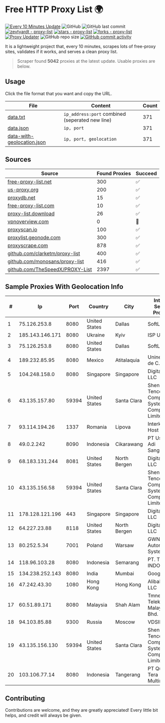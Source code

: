 
# Free HTTP Proxy List 🌍

[![Every 10 Minutes Update](https://github.com/mertguvencli/http-proxy-list/actions/workflows/main.yml/badge.svg?branch=main)](https://github.com/mertguvencli/http-proxy-list/actions/workflows/main.yml)
![GitHub](https://img.shields.io/github/license/mertguvencli/http-proxy-list)
![GitHub last commit](https://img.shields.io/github/last-commit/mertguvencli/http-proxy-list)
[![zevtyardt - proxy-list](https://img.shields.io/static/v1?label=zevtyardt&message=proxy-list&color=blue&logo=github)](https://github.com/zevtyardt/proxy-list "Go to GitHub repo")
[![stars - proxy-list](https://img.shields.io/github/stars/zevtyardt/proxy-list?style=social)](https://github.com/zevtyardt/proxy-list)
[![forks - proxy-list](https://img.shields.io/github/forks/zevtyardt/proxy-list?style=social)](https://github.com/zevtyardt/proxy-list)
[![Proxy Updater](https://github.com/zevtyardt/proxy-list/workflows/Proxy%20Updater/badge.svg)](https://github.com/zevtyardt/proxy-list/actions?query=workflow:"Proxy+Updater")
![GitHub repo size](https://img.shields.io/github/repo-size/zevtyardt/proxy-list)
[![GitHub commit activity](https://img.shields.io/github/commit-activity/m/zevtyardt/proxy-list?logo=commits)](https://github.com/zevtyardt/proxy-list/commits/main)

It is a lightweight project that, every 10 minutes, scrapes lots of free-proxy sites, validates if it works, and serves a clean proxy list.

> Scraper found **5042** proxies at the latest update. Usable proxies are below.

## Usage

Click the file format that you want and copy the URL.

|File|Content|Count|
|----|-------|-----|
|[data.txt](https://raw.githubusercontent.com/mertguvencli/http-proxy-list/main/proxy-list/data.txt)|`ip_address:port` combined (seperated new line)|371|
|[data.json](https://raw.githubusercontent.com/mertguvencli/http-proxy-list/main/proxy-list/data.json)|`ip, port`|371|
|[data-with-geolocation.json](https://raw.githubusercontent.com/mertguvencli/http-proxy-list/main/proxy-list/data-with-geolocation.json)|`ip, port, geolocation`|371|

## Sources

|Source|Found Proxies|Succeed|
|------|-------------|-------|
|[free-proxy-list.net](https://free-proxy-list.net)|300|✅|
|[us-proxy.org](https://www.us-proxy.org)|200|✅|
|[proxydb.net](http://proxydb.net)|15|✅|
|[free-proxy-list.com](https://free-proxy-list.com/?page=&port=&type%5B%5D=http&type%5B%5D=https&up_time=0&search=Search)|10|✅|
|[proxy-list.download](https://www.proxy-list.download/HTTP)|26|✅|
|[vpnoverview.com](https://vpnoverview.com/privacy/anonymous-browsing/free-proxy-servers)|0|🚫|
|[proxyscan.io](https://www.proxyscan.io)|100|✅|
|[proxylist.geonode.com](https://proxylist.geonode.com/api/proxy-list?limit=300&page=1&sort_by=lastChecked&sort_type=desc&protocols=http,https)|300|✅|
|[proxyscrape.com](https://api.proxyscrape.com/v2/?request=displayproxies&protocol=http&timeout=10000&country=all&ssl=all&anonymity=all)|878|✅|
|[github.com/clarketm/proxy-list](https://raw.githubusercontent.com/clarketm/proxy-list/master/proxy-list-raw.txt)|400|✅|
|[github.com/monosans/proxy-list](https://raw.githubusercontent.com/monosans/proxy-list/main/proxies/http.txt)|416|✅|
|[github.com/TheSpeedX/PROXY-List](https://raw.githubusercontent.com/TheSpeedX/PROXY-List/master/http.txt)|2397|✅|


## Sample Proxies With Geolocation Info

|#|Ip|Port|Country|City|Internet Service Provider|
|-|--|----|-------|----|-------------------------|
|1|75.126.253.8|8080|United States|Dallas|SoftLayer|
|2|185.143.146.171|8080|Ukraine|Kyiv|ISP UTELS|
|3|75.126.253.8|8080|United States|Dallas|SoftLayer|
|4|189.232.85.95|8080|Mexico|Atitalaquia|Uninet S.A. de C.V.|
|5|104.248.158.0|8080|Singapore|Singapore|DigitalOcean, LLC|
|6|43.135.157.80|59394|United States|Santa Clara|Shenzhen Tencent Computer Systems Company Limited|
|7|93.114.194.26|1337|Romania|Lipova|Interkvm Host SRL|
|8|49.0.2.242|8090|Indonesia|Cikarawang|PT Usaha Adi Sanggoro|
|9|68.183.131.244|8081|United States|North Bergen|DigitalOcean, LLC|
|10|43.135.156.58|59394|United States|Santa Clara|Shenzhen Tencent Computer Systems Company Limited|
|11|178.128.121.196|443|Singapore|Singapore|DigitalOcean, LLC|
|12|64.227.23.88|8118|United States|North Bergen|DigitalOcean, LLC|
|13|80.252.5.34|7001|Poland|Warsaw|GWNET Autonomus System|
|14|118.96.103.28|8080|Indonesia|Semarang|PT. TELKOM INDONESIA|
|15|134.238.252.143|8080|India|Mumbai|Google LLC|
|16|47.242.43.30|1080|Hong Kong|Hong Kong|Alibaba.com LLC|
|17|60.51.89.171|8080|Malaysia|Shah Alam|Tmnet, Telekom Malaysia Bhd.|
|18|94.103.85.88|9300|Russia|Moscow|VDSINA|
|19|43.135.156.130|59394|United States|Santa Clara|Shenzhen Tencent Computer Systems Company Limited|
|20|103.106.77.14|8080|Indonesia|Tangerang|PT Quantum Tera Multimedia|



## Contributing

Contributions are welcome, and they are greatly appreciated! Every
little bit helps, and credit will always be given.

